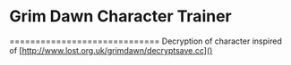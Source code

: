 # Grim Dawn Character Trainer
=============================
Decryption of character inspired of  [http://www.lost.org.uk/grimdawn/decryptsave.cc]()
